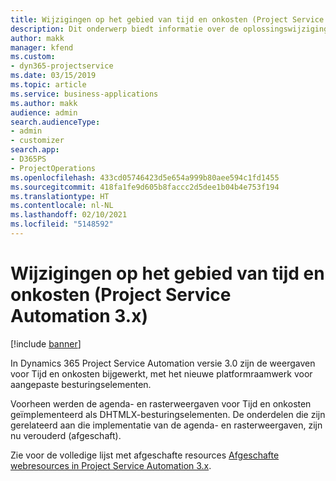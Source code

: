 ```yaml
---
title: Wijzigingen op het gebied van tijd en onkosten (Project Service Automation 3.x)
description: Dit onderwerp biedt informatie over de oplossingswijzigingen voor Tijd en onkosten.
author: makk
manager: kfend
ms.custom:
- dyn365-projectservice
ms.date: 03/15/2019
ms.topic: article
ms.service: business-applications
ms.author: makk
audience: admin
search.audienceType:
- admin
- customizer
search.app:
- D365PS
- ProjectOperations
ms.openlocfilehash: 433cd05746423d5e654a999b80aee594c1fd1455
ms.sourcegitcommit: 418fa1fe9d605b8faccc2d5dee1b04b4e753f194
ms.translationtype: HT
ms.contentlocale: nl-NL
ms.lasthandoff: 02/10/2021
ms.locfileid: "5148592"
---
```

# <a name="time-and-expense-changes-project-service-automation-3x"></a>Wijzigingen op het gebied van tijd en onkosten (Project Service Automation 3.x)

[!include [banner](../../includes/psa-now-project-operations.md)]

In Dynamics 365 Project Service Automation versie 3.0 zijn de weergaven voor Tijd en onkosten bijgewerkt, met het nieuwe platformraamwerk voor aangepaste besturingselementen.

Voorheen werden de agenda- en rasterweergaven voor Tijd en onkosten geïmplementeerd als DHTMLX-besturingselementen. De onderdelen die zijn gerelateerd aan die implementatie van de agenda- en rasterweergaven, zijn nu verouderd (afgeschaft).

Zie voor de volledige lijst met afgeschafte resources [Afgeschafte webresources in Project Service Automation 3.x](web-resources-deprecated-v3.x.md).
